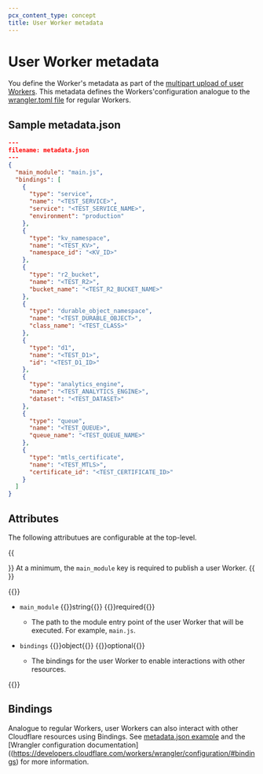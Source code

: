 ```yaml
---
pcx_content_type: concept
title: User Worker metadata
---
```


# User Worker metadata

You define the Worker's metadata as part of the [multipart upload of user Workers](/workers-for-platforms/get-started/configuration/#4-upload-user-workers-to-a-namespace). This metadata defines the Workers'configuration analogue to the [wrangler.toml file](/workers/wrangler/configuration/) for regular Workers.

## Sample metadata.json

```json
---
filename: metadata.json
---
{
  "main_module": "main.js",
  "bindings": [
    {
      "type": "service",
      "name": "<TEST_SERVICE>",
      "service": "<TEST_SERVICE_NAME>",
      "environment": "production"
    },
    {
      "type": "kv_namespace",
      "name": "<TEST_KV>",
      "namespace_id": "<KV_ID>"
    },
    {
      "type": "r2_bucket",
      "name": "<TEST_R2>",
      "bucket_name": "<TEST_R2_BUCKET_NAME>"
    },
    {
      "type": "durable_object_namespace",
      "name": "<TEST_DURABLE_OBJECT>",
      "class_name": "<TEST_CLASS>"
    },
    {
      "type": "d1",
      "name": "<TEST_D1>",
      "id": "<TEST_D1_ID>"
    },
    {
      "type": "analytics_engine",
      "name": "<TEST_ANALYTICS_ENGINE>",
      "dataset": "<TEST_DATASET>"
    },
    {
      "type": "queue",
      "name": "<TEST_QUEUE>",
      "queue_name": "<TEST_QUEUE_NAME>"
    },
    {
      "type": "mtls_certificate",
      "name": "<TEST_MTLS>",
      "certificate_id": "<TEST_CERTIFICATE_ID>"
    }
  ]
}
```

## Attributes

The following attributues are configurable at the top-level.

{{<Aside type="note">}}
At a minimum, the `main_module` key is required to publish a user Worker.
{{</Aside>}}

{{<definitions>}}

- `main_module` {{<type>}}string{{</type>}} {{<prop-meta>}}required{{</prop-meta>}}

  - The path to the module entry point of the user Worker that will be executed. For example, `main.js`.


- `bindings` {{<type>}}object{{</type>}} {{<prop-meta>}}optional{{</prop-meta>}}

  - The bindings for the user Worker to enable interactions with other resources.


{{</definitions>}}

## Bindings

Analogue to regular Workers, user Workers can also interact with other Cloudflare resources using Bindings. See [metadata.json example](#sample-metadata.json) and the [Wrangler configuration documentation]((https://developers.cloudflare.com/workers/wrangler/configuration/#bindings) for more information.



```





